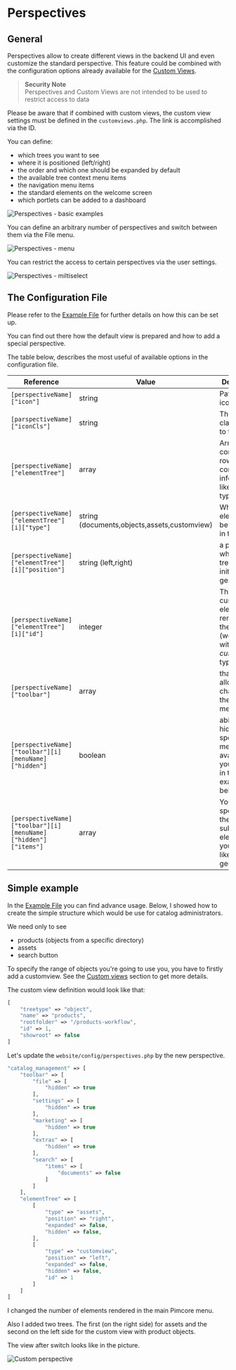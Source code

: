 # Perspectives 

## General

Perspectives allow to create different views in the backend UI and even customize the standard perspective.
This feature could be combined with the configuration options already available for the [Custom Views](../05_Objects/01_Object_Classes/05_Class_Settings/11_Custom_Views.md).

> **Security Note**    
> Perspectives and Custom Views are not intended to be used to restrict access to data

Please be aware that if combined with custom views, the custom view settings must be defined in the `customviews.php`. 
The link is accomplished via the ID.

You can define:

* which trees you want to see
* where it is positioned (left/right)
* the order and which one should be expanded by default
* the available tree context menu items 
* the navigation menu items
* the standard elements on the welcome screen
* which portlets can be added to a dashboard

![Perspectives - basic examples](../img/perspectives_example_backend.png)

You can define an arbitrary number of perspectives and switch between them via the File menu.

![Perspectives - menu](../img/pespectives_menu.png)

You can restrict the access to certain perspectives via the user settings.

![Perspectives - miltiselect](../img/perspectives_multiselect.png)

## The Configuration File

Please refer to the [Example File](https://github.com/pimcore/pimcore/blob/master/website_demo/config/perspectives.example.php) 
for further details on how this can be set up.

You can find out there how the default view is prepared and how to add a special perspective.

The table below, describes the most useful of available options in the configuration file.

| Reference                                                      | Value                                        | Description                                                                                 |
|----------------------------------------------------------------|----------------------------------------------|---------------------------------------------------------------------------------------------|
| `[perspectiveName]["icon"]`                                    | string                                       | Path to the icon file.                                                                      |
| `[parspectiveName]["iconCls"]`                                 | string                                       | The css class added to the icon.                                                            |
| `[perspectiveName]["elementTree"]`                             | array                                        | Array which contain the rows with configuration information like the tree type .            |
| `[perspectiveName]["elementTree"][i]["type"]`                  | string (documents,objects,assets,customview) | What type of elements will be rendered in the tree.                                         |
| `[perspectiveName]["elementTree"][i]["position"]`              | string (left,right)                          | a place, where the tree is initially generated                                              |
| `[perspectiveName]["elementTree"][i]["id"]`                    | integer                                      | The id of customview elements rendered in the tree. (works only with the *customview* type) |
| `[perspectiveName]["toolbar"]`                                 | array                                        | that option allows to add changes in the toolbar menu.                                      |
| `[perspectiveName]["toolbar"][i][menuName]["hidden"]`          | boolean                                      | ability to hide a specified menu (the available list you can find in the example below)     |
| `[perspectiveName]["toolbar"][i][menuName]["hidden"]["items"]` | array                                        | You could specify there, which submenus elements you would like to generate.                |


## Simple example

In the [Example File](https://github.com/pimcore/pimcore/blob/master/website_demo/config/perspectives.example.php) you 
can find advance usage. Below, I showed how to create the simple structure which would be use for catalog administrators.

We need only to see
* products (objects from a specific directory)
* assets
* search button

To specify the range of objects you're going to use you, you have to firstly add a customview.
See the [Custom views](../05_Objects/01_Object_Classes/05_Class_Settings/11_Custom_Views.md) section to get more details.

The custom view definition would look like that:

```php
[
    "treetype" => "object",
    "name" => "products",
    "rootfolder" => "/products-workflow",
    "id" => 1,
    "showroot" => false
]
```

Let's update the `website/config/perspectives.php` by the new perspective.

```php
"catalog_management" => [
    "toolbar" => [
        "file" => [
            "hidden" => true
        ],
        "settings" => [
            "hidden" => true
        ],
        "marketing" => [
            "hidden" => true
        ],
        "extras" => [
            "hidden" => true
        ],
        "search" => [
            "items" => [
                "documents" => false
            ]
        ]
    ],
    "elementTree" => [
        [
            "type" => "assets",
            "position" => "right",
            "expanded" => false,
            "hidden" => false,
        ],
        [
            "type" => "customview",
            "position" => "left",
            "expanded" => false,
            "hidden" => false,
            "id" => 1
        ]
    ]
]
```

I changed the number of elements rendered in the main Pimcore menu.

Also I added two trees. The first (on the right side) for assets and the second on the left side for the 
custom view with product objects.
 
The view after switch looks like in the picture.

![Custom perspective](../img/perspectives_custom_perspective.png)



